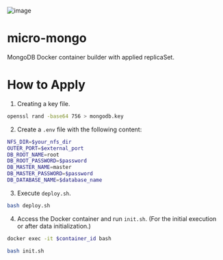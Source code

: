 ![image](https://github.com/kimhyunsoon/micro-mongo/assets/60641694/b85f6c6e-1024-4e8f-bd9d-90abfc84c0f1)

# micro-mongo
MongoDB Docker container builder with applied replicaSet.

# How to Apply
1. Creating a key file.

```bash
openssl rand -base64 756 > mongodb.key
```

2. Create a `.env` file with the following content:

```bash
NFS_DIR=$your_nfs_dir
OUTER_PORT=$external_port
DB_ROOT_NAME=root
DB_ROOT_PASSWORD=$password
DB_MASTER_NAME=master
DB_MASTER_PASSWORD=$password
DB_DATABASE_NAME=$database_name
```

3. Execute `deploy.sh`.

```bash
bash deploy.sh
```

4. Access the Docker container and run `init.sh`. (For the initial execution or after data initialization.)
```bash
docker exec -it $container_id bash
```
```bash
bash init.sh
```
